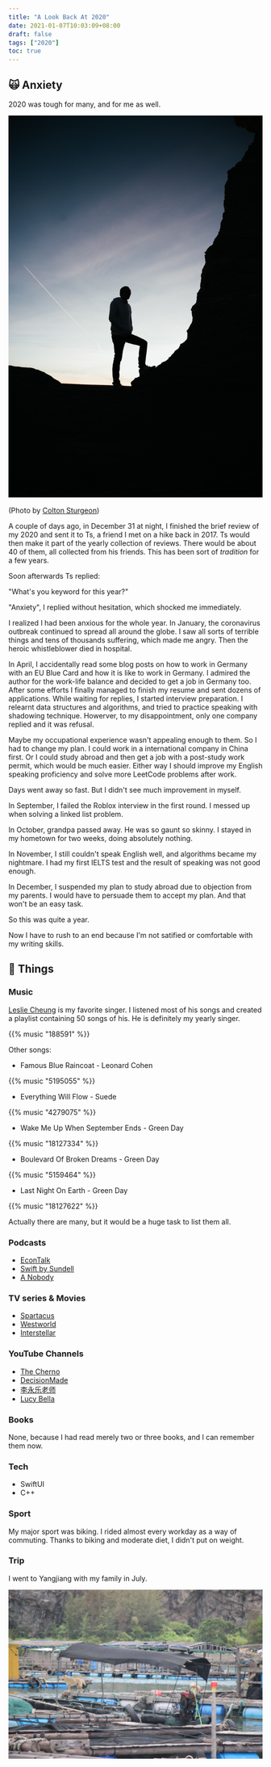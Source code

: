 ```yaml
---
title: "A Look Back At 2020"
date: 2021-01-07T10:03:09+08:00
draft: false
tags: ["2020"]
toc: true
---
```


## 🙀 Anxiety

2020 was tough for many, and for me as well.

![](/img/colton-sturgeon-odKeTFsBDgE-unsplash.jpg)

(Photo by [Colton Sturgeon](https://unsplash.com/@coltonsturgeon))

A couple of days ago, in December 31 at night, I finished the brief review of my 2020 and sent it to Ts, a friend I met on a hike back in 2017. Ts would then make it part of the yearly collection of reviews. There would be about 40 of them, all collected from his friends. This has been sort of *tradition* for a few years.

Soon afterwards Ts replied:

"What's you keyword for this year?"

"Anxiety", I replied without hesitation, which shocked me immediately.

I realized I had been anxious for the whole year. In January, the coronavirus outbreak continued to spread all around the globe. I saw all sorts of terrible things and tens of thousands suffering, which made me angry. Then the heroic whistleblower died in hospital. 

In April, I accidentally read some blog posts on how to work in Germany with an EU Blue Card and how it is like to work in Germany. I admired the author for the work-life balance and decided to get a job in Germany too. After some efforts I finally managed to finish my resume and sent dozens of applications. While waiting for replies, I started interview preparation. I relearnt data structures and algorithms, and tried to practice speaking with shadowing technique. Howerver, to my disappointment, only one company replied and it was refusal. 

Maybe my occupational experience wasn't appealing enough to them. So I had to change my plan. I could work in a international company in China first. Or I could study abroad and then get a job with a post-study work permit, which would be much easier. Either way I should improve my English speaking proficiency and solve more LeetCode problems after work.

Days went away so fast. But I didn't see much improvement in myself.

In September, I failed the Roblox interview in the first round. I messed up when solving a linked list problem.

In October, grandpa passed away. He was so gaunt so skinny. I stayed in my hometown for two weeks, doing absolutely nothing.

In November, I still couldn't speak English well, and algorithms became my nightmare. I had my first IELTS test and the result of speaking was not good enough.

In December, I suspended my plan to study abroad due to objection from my parents. I would have to persuade them to accept my plan. And that won't be an easy task.

So this was quite a year.

Now I have to rush to an end because I'm not satified or comfortable with my writing skills.

## 🧾 Things 

### Music

[Leslie Cheung](https://www.imdb.com/name/nm0002000/) is my favorite singer. I listened most of his songs and created a playlist containing 50 songs of his. He is definitely my yearly singer.

{{% music "188591" %}}

Other songs:

* Famous Blue Raincoat - Leonard Cohen

{{% music "5195055" %}}

* Everything Will Flow - Suede

{{% music "4279075" %}}

* Wake Me Up When September Ends - Green Day

{{% music "18127334" %}}

* Boulevard Of Broken Dreams - Green Day

{{% music "5159464" %}}

* Last Night On Earth - Green Day

{{% music "18127622" %}}

Actually there are many, but it would be a huge task to list them all.

### Podcasts

* [EconTalk](http://econtalk.org)
* [Swift by Sundell](http://swiftbysundell.com)
* [A Nobody](https://anobody.im)

### TV series & Movies

* [Spartacus](https://www.imdb.com/title/tt1442449/)
* [Westworld](https://www.imdb.com/title/tt0475784/)
* [Interstellar](https://www.imdb.com/title/tt0816692/)

### YouTube Channels

* [The Cherno](https://youtube.com/c/TheChernoProject)
* [DecisionMade](https://youtube.com/c/DecisionMade)
* [李永乐老师](https://youtube.com/c/%E6%9D%8E%E6%B0%B8%E4%B9%90%E8%80%81%E5%B8%88)
* [Lucy Bella](https://youtube.com/channel/UCF6eEVtJokEFdaTDL5BKT4w)

### Books

None, because I had read merely two or three books, and I can remember them now.

### Tech

* SwiftUI
* C++

### Sport

My major sport was biking. I rided almost every workday as a way of commuting. Thanks to biking and moderate diet, I didn't put on weight.

### Trip

I went to Yangjiang with my family in July. 

![Fishing boats](/img/trip-in-yangjiang-july.jpg)